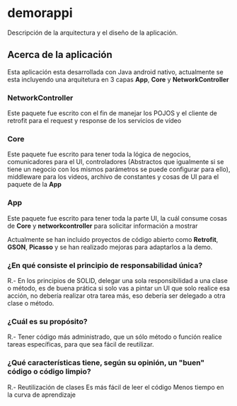 # demorappi

Descripción de la arquitectura y el diseño de la aplicación.

## Acerca de la aplicación

Esta aplicación esta desarrollada con Java android nativo, actualmente se esta incluyendo una arquitetura en 3 capas **App**, **Core** y **NetworkController**

### NetworkController
 Este paquete fue escrito con el fin de manejar los POJOS y el cliente de retrofit para el request y response de los servicios de vídeo

### Core
 Este paquete fue escrito para tener toda la lógica de negocios, comunicadores para el UI, controladores (Abstractos que igualmente si se tiene un negocio con los mismos parámetros se puede configurar para ello), middleware para los videos, archivo de constantes y cosas de UI para el paquete de la **App**
### App
 Este paquete fue escrito para tener toda la parte UI, la cuál consume cosas de **Core** y **networkcontroller** para solicitar información a mostrar

Actualmente se han incluido proyectos de código abierto como **Retrofit**, **GSON**, **Picasso** y se han realizado mejoras para adaptarlos a la demo.

### ¿En qué consiste el principio de responsabilidad única?
R.- En los principios de SOLID, delegar una sola responsibilidad a una clase o método, es de buena prática si solo vas a pintar un UI que solo realice esa acción, no debería realizar otra tarea más, eso debería ser delegado a otra clase o método.

### ¿Cuál es su propósito?
R.- Tener código más administrado, que un sólo método o función realice tareas específicas, para que sea fácil de reutilizar.

### ¿Qué características  tiene, según su opinión, un "buen" código o código limpio?
R.- Reutilización de clases 
    Es más fácil de leer el código 
    Menos tiempo en la curva de aprendizaje
